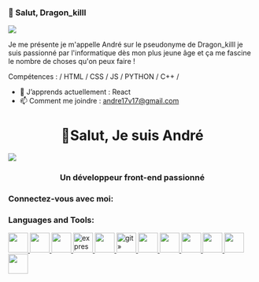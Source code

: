 ### 👋 Salut, Dragon_killl
![](https://media1.giphy.com/media/iIqmM5tTjmpOB9mpbn/giphy.gif?cid=ecf05e478j5zfpyk7ud6qc7csg69hli5ojcvsi3n50v1e5ml&rid=giphy.gif&ct=g)

Je me présente je m'appelle André sur le pseudonyme de Dragon_killl je suis passionné par l'informatique dès mon plus jeune âge et ça me fascine le nombre de choses qu'on peux faire !

Compétences : / HTML / CSS / JS / PYTHON / C++ /

- 🌱 J’apprends actuellement : React  
- 📫 Comment me joindre : andre17v17@gmail.com 




<h1 align="center">👋Salut, Je suis André</h1>
<img src="https://media1.giphy.com/media/iIqmM5tTjmpOB9mpbn/giphy.gif?cid=ecf05e478j5zfpyk7ud6qc7csg69hli5ojcvsi3n50v1e5ml&rid=giphy.gif&ct=g">
<h3 align="center">Un développeur front-end passionné</h3>

<h3 align="left">Connectez-vous avec moi:</h3>
<p align="left">


</p><h3 align="left">Languages and Tools:</h3>
<p align="left"> <a href="https://bulma.io/ » target="_blank » rel="noreferrer"> <img src="https://raw.githubusercontent.com/gilbarbara/logos/804dc257b59e144eaca5bc6ffd16949752c6f789/logos/bulma.svg » alt="bulma » width="40 » height="40"/> </a><a href="https://www.w3schools.com/cpp/ » target="_blank » rel="noreferrer"> <img src="https://raw.githubusercontent.com/devicons/devicon/master/icons/cplusplus/cplusplus-original.svg » alt= » cplusplus » width="40 » height="40"/> </a><a href="https://www.w3schools.com/css/ » target="_blank » rel="noreferrer"> <img src="https://raw.githubusercontent.com/devicons/devicon/master/icons/css3/css3-original-wordmark.svg » alt="css3 » width="40 » height="40"/> </a><a href="https://expressjs.com » target="_blank » rel="noreferrer"> <img src= » https://raw.githubusercontent.com/devicons/devicon/master/icons/express/express-original-wordmark.svg » alt="express » width="40 » height="40"/> </a><a href="https://www.figma.com/ » target="_blank » rel="noreferrer"> <img src="https://www.vectorlogo.zone/logos/figma/figma-icon.svg » alt="figma » width="40 » height="40"/> </a><a href="https://git-scm.com/ » target="_blank » rel="noreferrer"> <img src= » https://www.vectorlogo.zone/logos/git-scm/git-scm-icon.svg » alt="git » width="40 » height="40"/> </a><a href="https://www.w3.org/html/ » target="_blank » rel="noreferrer"> <img src="https://raw.githubusercontent.com/devicons/devicon/master/icons/html5/html5-original-wordmark.svg » alt="html5 » width="40 » height="40"/> </a><a href="https://www.adobe.com/in/products/illustrator.html » target="_blank » rel="noreferrer"> <img src="https://www.vectorlogo.zone/logos/adobe_illustrator/adobe_illustrator-icon.svg » alt="illustrator » width="40 » height="40"/> </a><a href="https://developer.mozilla.org/en-US/docs/Web/JavaScript » target="_blank » rel="noreferrer"> <img src="https://raw.githubusercontent.com/devicons/devicon/master/icons/javascript/javascript-original.svg » alt="javascript » width="40 » height="40"/> </a><a href="https://nodejs.org » target="_blank » rel= « noreferrer"> <img src="https://raw.githubusercontent.com/devicons/devicon/master/icons/nodejs/nodejs-original-wordmark.svg » alt="nodejs » width="40 » height="40"/> </a><a href="https://www.python.org » target="_blank » rel="noreferrer"> <img src="https://raw.githubusercontent.com/devicons/devicon/master/icons/python/python-original.svg » alt="python » width="40 » height="40"/> </a><a href="https://reactjs.org/ » target="_blank » rel= » noreferrer"> <img src="https://raw.githubusercontent.com/devicons/devicon/master/icons/react/react-original-wordmark.svg » alt="react » width="40 » height="40"/></a></p>
